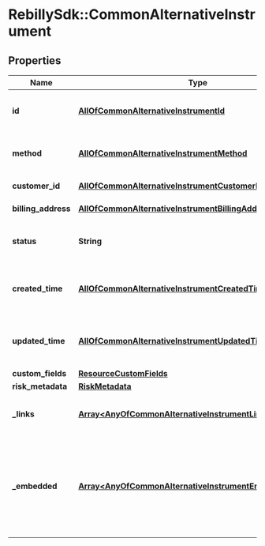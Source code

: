 # RebillySdk::CommonAlternativeInstrument

## Properties
Name | Type | Description | Notes
------------ | ------------- | ------------- | -------------
**id** | [**AllOfCommonAlternativeInstrumentId**](AllOfCommonAlternativeInstrumentId.md) | The payment instrument ID. | [optional] 
**method** | [**AllOfCommonAlternativeInstrumentMethod**](AllOfCommonAlternativeInstrumentMethod.md) | The method of payment instrument. | 
**customer_id** | [**AllOfCommonAlternativeInstrumentCustomerId**](AllOfCommonAlternativeInstrumentCustomerId.md) | Customer&#x27;s ID. | 
**billing_address** | [**AllOfCommonAlternativeInstrumentBillingAddress**](AllOfCommonAlternativeInstrumentBillingAddress.md) | The billing address. | 
**status** | **String** | The payment instrument status. | [optional] 
**created_time** | [**AllOfCommonAlternativeInstrumentCreatedTime**](AllOfCommonAlternativeInstrumentCreatedTime.md) | The payment instrument created time. | [optional] 
**updated_time** | [**AllOfCommonAlternativeInstrumentUpdatedTime**](AllOfCommonAlternativeInstrumentUpdatedTime.md) | The payment instrument updated time. | [optional] 
**custom_fields** | [**ResourceCustomFields**](ResourceCustomFields.md) |  | [optional] 
**risk_metadata** | [**RiskMetadata**](RiskMetadata.md) |  | [optional] 
**_links** | [**Array&lt;AnyOfCommonAlternativeInstrumentLinksItems&gt;**](.md) | Links related to the resource. | [optional] 
**_embedded** | [**Array&lt;AnyOfCommonAlternativeInstrumentEmbeddedItems&gt;**](.md) | Any embedded objects available that are requested by the &#x60;expand&#x60; querystring parameter. | [optional] 

